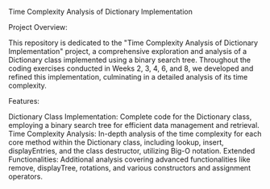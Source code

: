 Time Complexity Analysis of Dictionary Implementation


Project Overview:


This repository is dedicated to the "Time Complexity Analysis of Dictionary Implementation" project, a comprehensive exploration and analysis of a Dictionary class implemented using a binary search tree. Throughout the coding exercises conducted in Weeks 2, 3, 4, 6, and 8, we developed and refined this implementation, culminating in a detailed analysis of its time complexity.

Features:


Dictionary Class Implementation: Complete code for the Dictionary class, employing a binary search tree for efficient data management and retrieval.
Time Complexity Analysis: In-depth analysis of the time complexity for each core method within the Dictionary class, including lookup, insert, displayEntries, and the class destructor, utilizing Big-O notation.
Extended Functionalities: Additional analysis covering advanced functionalities like remove, displayTree, rotations, and various constructors and assignment operators.
